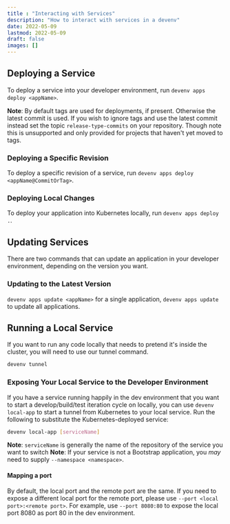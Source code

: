 ```yaml
---
title : "Interacting with Services"
description: "How to interact with services in a devenv"
date: 2022-05-09
lastmod: 2022-05-09
draft: false
images: []
---
```


## Deploying a Service

To deploy a service into your developer environment, run `devenv apps deploy <appName>`.

**Note**: By default tags are used for deployments, if present. Otherwise the latest commit is used. If you wish to ignore tags and use the latest commit instead set the topic `release-type-commits` on your repository. Though note this is unsupported and only provided for projects that haven't yet moved to tags.

### Deploying a Specific Revision

To deploy a specific revision of a service, run `devenv apps deploy <appName@CommitOrTag>`.

### Deploying Local Changes

To deploy your application into Kubernetes locally, run `devenv apps deploy .`.

## Updating Services

There are two commands that can update an application in your developer environment, depending on the version you want.

### Updating to the Latest Version

`devenv apps update <appName>` for a single application, `devenv apps update` to update all applications.

## Running a Local Service

If you want to run any code locally that needs to pretend it's inside the cluster, you will need to
use our tunnel command.

```bash
devenv tunnel
```

### Exposing Your Local Service to the Developer Environment

If you have a service running happily in the dev environment that you want to start a
develop/build/test iteration cycle on locally, you can use `devenv local-app` to start a tunnel
from Kubernetes to your local service. Run the following to substitute the Kubernetes-deployed service:

```bash
devenv local-app [serviceName]
```

**Note**: `serviceName` is generally the name of the repository of the service you want to switch
**Note**: If your service is not a Bootstrap application, you _may_ need to supply `--namespace <namespace>`.

#### Mapping a port

By default, the local port and the remote port are the same. If you need to expose a different local port for the remote port, please use `--port <local port>:<remote port>`. For example, use `--port 8080:80` to expose the local port 8080 as port 80 in the dev environment.

